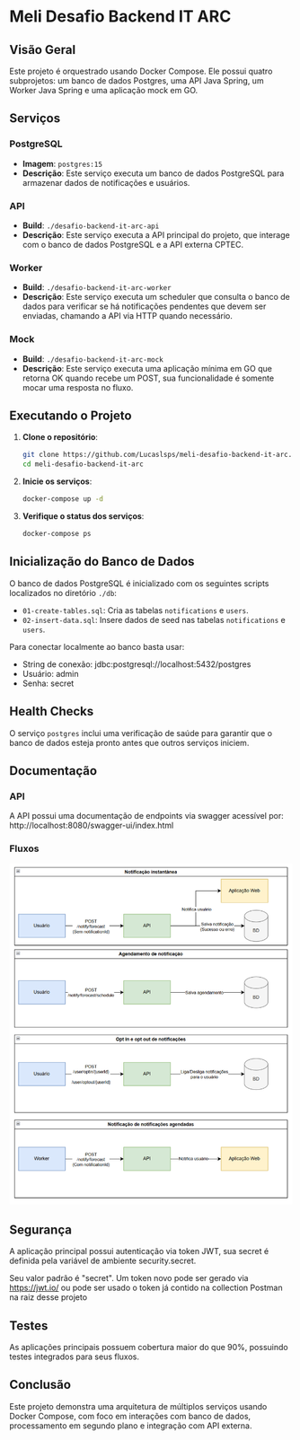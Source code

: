# Meli Desafio Backend IT ARC

## Visão Geral

Este projeto é orquestrado usando Docker Compose. Ele possui quatro subprojetos: um banco de dados Postgres, uma API Java Spring, um Worker Java Spring e uma aplicação mock em GO.

## Serviços

### PostgreSQL
- **Imagem**: `postgres:15`
- **Descrição**: Este serviço executa um banco de dados PostgreSQL para armazenar dados de notificações e usuários.

### API
- **Build**: `./desafio-backend-it-arc-api`
- **Descrição**: Este serviço executa a API principal do projeto, que interage com o banco de dados PostgreSQL e a API externa CPTEC.

### Worker
- **Build**: `./desafio-backend-it-arc-worker`
- **Descrição**: Este serviço executa um scheduler que consulta o banco de dados para verificar se há notificações pendentes que devem ser enviadas, chamando a API via HTTP quando necessário.

### Mock
- **Build**: `./desafio-backend-it-arc-mock`
- **Descrição**: Este serviço executa uma aplicação mínima em GO que retorna OK quando recebe um POST, sua funcionalidade é somente mocar uma resposta no fluxo.

## Executando o Projeto

1. **Clone o repositório**:
    ```sh
    git clone https://github.com/Lucaslsps/meli-desafio-backend-it-arc.git
    cd meli-desafio-backend-it-arc
    ```

2. **Inicie os serviços**:
    ```sh
    docker-compose up -d
    ```

3. **Verifique o status dos serviços**:
    ```sh
    docker-compose ps
    ```

## Inicialização do Banco de Dados

O banco de dados PostgreSQL é inicializado com os seguintes scripts localizados no diretório `./db`:

- `01-create-tables.sql`: Cria as tabelas `notifications` e `users`.
- `02-insert-data.sql`: Insere dados de seed nas tabelas `notifications` e `users`.

Para conectar localmente ao banco basta usar:
- String de conexão: jdbc:postgresql://localhost:5432/postgres
- Usuário: admin
- Senha: secret

## Health Checks

O serviço `postgres` inclui uma verificação de saúde para garantir que o banco de dados esteja pronto antes que outros serviços iniciem.

## Documentação

### API

A API possui uma documentação de endpoints via swagger acessível por: http://localhost:8080/swagger-ui/index.html

### Fluxos

![Fluxos](./imgs/fluxos.png)

## Segurança

A aplicação principal possui autenticação via token JWT, sua secret é definida pela variável de ambiente security.secret.

Seu valor padrão é "secret". Um token novo pode ser gerado via https://jwt.io/ ou pode ser usado o token já contido na collection Postman na raiz desse projeto

## Testes

As aplicações principais possuem cobertura maior do que 90%, possuindo testes integrados para seus fluxos.

## Conclusão

Este projeto demonstra uma arquitetura de múltiplos serviços usando Docker Compose, com foco em interações com banco de dados, processamento em segundo plano e integração com API externa.